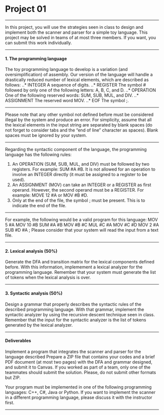 
# Project 01
***
In this project, you will use the strategies seen in class to design and implement both the scanner and parser
for a simple toy language. This project may be solved in teams of at most three members. If you want, you can submit this work individually.
***
#### 1. The programming language
The toy programming language to develop is a variation (and oversimplification) of assembly. Our version of the language will handle a drastically reduced number of lexical elements, which are described as follows:
..* INTEGER A sequence of digits.
..* REGISTER The symbol # followed by only one of the following letters: A, B, C, and D.
..* OPERATION One of the following reserved words: SUM, SUB, MUL, and DIV.
..* ASSIGNMENT The reserved word MOV.
..* EOF The symbol ;.
***
Please note that any other symbol not defined before must be considered illegal by the system and produce an error. For simplicity, assume that all the lexical elements in the input string are separated by blank spaces (do not forget to consider tabs and the “end of line” character as spaces). Blank spaces must be ignored by your system.
***
Regarding the syntactic component of the language, the programming language has the following rules:
1. An OPERATION (SUM, SUB, MUL, and DIV) must be followed by two registers. 
For example: SUM #A #B. 
It is not allowed for an operation to involve an INTEGER directly (it must be assigned to a
register to be used).
2. An ASSIGNMENT (MOV) can take an INTEGER or a REGISTER as first operand. However, the
second operand must be a REGISTER. For example: MOVE 12 #A or MOV #B #D.
3. Only at the end of the file, the symbol ; must be present. This is to indicate the end of the file.
***
For example, the following would be a valid program for this language:
MOV 5 #A
MOV 10 #B
SUM #A #B
MOV #B #C
MUL #C #A
MOV #C #D
MOV 2 #A
SUB #D #A
;
Please consider that your system will read the input from a text file.
***
#### 2. Lexical analysis (50%)
Generate the DFA and transition matrix for the lexical components defined before. With this information, implemement a lexical analyzer for the programming language. Remember that your system must generate the list of tokens when the lexical analysis is over.

***
#### 3. Syntactic analysis (50%)
Design a grammar that properly describes the syntactic rules of the described programming language. With that grammar, implement the syntactic analyzer by using the recursive descent technique seen in class. Remember that the input for the syntactic analyzer is the list of tokens generated by the lexical analyzer.
***
#### Deliverables
Implement a program that integrates the scanner and parser for the language described 
Prepare a ZIP file that contains your codes and a brief PDF document (at most two pages) with the DFA and grammar designed, and submit it to Canvas. If you worked as part of a team, only one of the teammates should submit the solution. Please, do not submit other formats but ZIP.

Your program must be implemented in one of the following programming languages: C++, C#, Java or Python. If you want to implement the scanner in a different programming language, please discuss it with the instructor first.
***